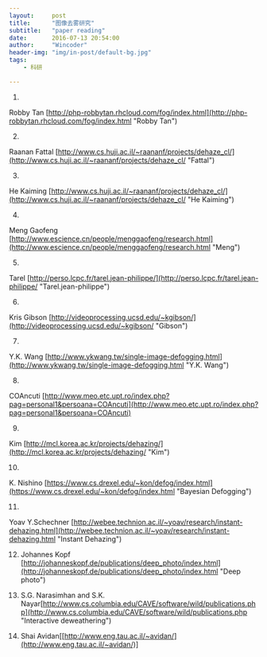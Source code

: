 ```yaml
---
layout:     post
title:      "图像去雾研究"
subtitle:   "paper reading"
date:       2016-07-13 20:54:00
author:     "Wincoder"
header-img: "img/in-post/default-bg.jpg"
tags:
    - 科研

---
```


1. 
Robby Tan [http://php-robbytan.rhcloud.com/fog/index.html](http://php-robbytan.rhcloud.com/fog/index.html "Robby Tan")

2. 
Raanan Fattal [http://www.cs.huji.ac.il/~raananf/projects/dehaze_cl/](http://www.cs.huji.ac.il/~raananf/projects/dehaze_cl/ "Fattal") 

3. 
He Kaiming [http://www.cs.huji.ac.il/~raananf/projects/dehaze_cl/](http://www.cs.huji.ac.il/~raananf/projects/dehaze_cl/ "He Kaiming")

4. 
Meng Gaofeng [http://www.escience.cn/people/menggaofeng/research.html](http://www.escience.cn/people/menggaofeng/research.html "Meng")

5. 
Tarel [http://perso.lcpc.fr/tarel.jean-philippe/](http://perso.lcpc.fr/tarel.jean-philippe/ "Tarel.jean-philippe")

6. 
Kris Gibson [http://videoprocessing.ucsd.edu/~kgibson/](http://videoprocessing.ucsd.edu/~kgibson/ "Gibson")

7. 
Y.K. Wang [http://www.ykwang.tw/single-image-defogging.html](http://www.ykwang.tw/single-image-defogging.html "Y.K. Wang")

8. 
COAncuti [http://www.meo.etc.upt.ro/index.php?pag=personal1&persoana=COAncuti](http://www.meo.etc.upt.ro/index.php?pag=personal1&persoana=COAncuti)

9. 
Kim [http://mcl.korea.ac.kr/projects/dehazing/](http://mcl.korea.ac.kr/projects/dehazing/ "Kim")

10. 
K. Nishino [https://www.cs.drexel.edu/~kon/defog/index.html](https://www.cs.drexel.edu/~kon/defog/index.html "Bayesian Defogging")

11. 
Yoav Y.Schechner [http://webee.technion.ac.il/~yoav/research/instant-dehazing.html](http://webee.technion.ac.il/~yoav/research/instant-dehazing.html "Instant Dehazing")

12. Johannes Kopf [http://johanneskopf.de/publications/deep_photo/index.html](http://johanneskopf.de/publications/deep_photo/index.html "Deep photo")

13. S.G. Narasimhan and S.K. Nayar[http://www.cs.columbia.edu/CAVE/software/wild/publications.php](http://www.cs.columbia.edu/CAVE/software/wild/publications.php "Interactive deweathering")

14. Shai Avidan[[http://www.eng.tau.ac.il/~avidan/](http://www.eng.tau.ac.il/~avidan/)]